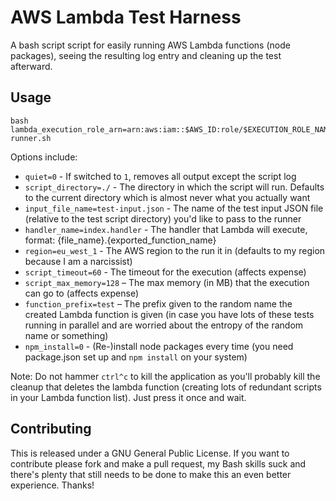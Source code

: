 # AWS Lambda Test Harness

A bash script script for easily running AWS Lambda functions (node packages), seeing the resulting log entry and cleaning up the test afterward.

## Usage

```
bash lambda_execution_role_arn=arn:aws:iam::$AWS_ID:role/$EXECUTION_ROLE_NAME runner.sh 
```

Options include:

* `quiet=0` - If switched to `1`, removes all output except the script log
* `script_directory=./` - The directory in which the script will run. Defaults to the current directory which is almost never what you actually want
* `input_file_name=test-input.json` - The name of the test input JSON file (relative to the test script directory) you'd like to pass to the runner
* `handler_name=index.handler` - The handler that Lambda will execute, format: {file_name}.{exported_function_name} 
* `region=eu_west_1` - The AWS region to the run it in (defaults to my region because I am a narcissist)
* `script_timeout=60` - The timeout for the execution (affects expense)
* `script_max_memory=128` – The max memory (in MB) that the execution can go to (affects expense)
* `function_prefix=test` – The prefix given to the random name the created Lambda function is given (in case you have lots of these tests running in parallel and are worried about the entropy of the random name or something)
* `npm_install=0` - (Re-)install node packages every time (you need package.json set up and `npm install` on your system)

Note: Do not hammer `ctrl^c` to kill the application as you'll probably kill the cleanup that deletes the lambda function (creating lots of redundant scripts in your Lambda function list). Just press it once and wait.

## Contributing

This is released under a GNU General Public License. If you want to contribute please fork and make a pull request, my Bash skills suck and there's plenty that still needs to be done to make this an even better experience. Thanks!